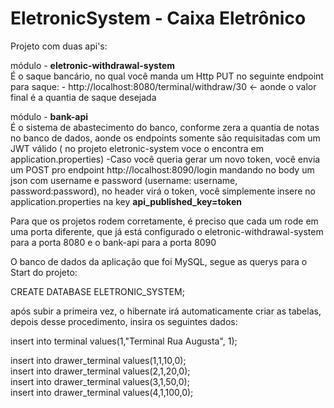 # EletronicSystem - Caixa Eletrônico

Projeto com duas api's: 

  módulo - <b>eletronic-withdrawal-system</b></br>
  É o saque bancário, no qual você manda um Http PUT no seguinte endpoint para saque:
    - http://localhost:8080/terminal/withdraw/30       <- aonde o valor final é a quantia de saque desejada
 
 módulo - <b>bank-api</b></br>
 É o sistema de abastecimento do banco, conforme zera a quantia de notas no banco de dados, aonde os endpoints somente são requisitadas com um JWT válido ( no projeto eletronic-system voce o encontra em application.properties)
  -Caso você queria gerar um novo token, você envia um POST pro endpoint http://localhost:8090/login mandando no body um json com username e password (username: username, password:password), no header virá o token, você simplemente insere no application.properties na key <b>api_published_key=token</b>
 

Para que os projetos rodem corretamente, é preciso que cada um rode em uma porta diferente, que já está configurado o eletronic-withdrawal-system para a porta 8080 e o bank-api para a porta 8090

O banco de dados da aplicação que foi MySQL, segue as querys para o Start do projeto:

CREATE DATABASE ELETRONIC_SYSTEM;

após subir a primeira vez, o hibernate irá automaticamente criar as tabelas, depois desse procedimento, insira os seguintes dados:

insert into terminal values(1,"Terminal Rua Augusta", 1);

insert into drawer_terminal values(1,1,10,0);</br>
insert into drawer_terminal values(2,1,20,0);</br>
insert into drawer_terminal values(3,1,50,0);</br>
insert into drawer_terminal values(4,1,100,0);</br>
